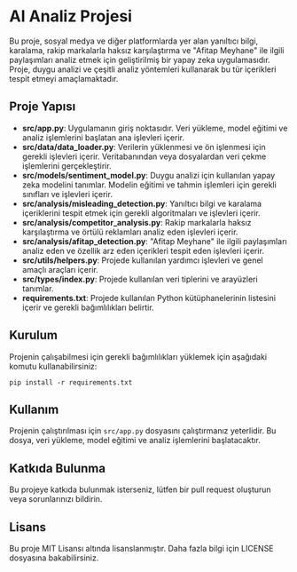 # AI Analiz Projesi

Bu proje, sosyal medya ve diğer platformlarda yer alan yanıltıcı bilgi, karalama, rakip markalarla haksız karşılaştırma ve "Afitap Meyhane" ile ilgili paylaşımları analiz etmek için geliştirilmiş bir yapay zeka uygulamasıdır. Proje, duygu analizi ve çeşitli analiz yöntemleri kullanarak bu tür içerikleri tespit etmeyi amaçlamaktadır.

## Proje Yapısı

- **src/app.py**: Uygulamanın giriş noktasıdır. Veri yükleme, model eğitimi ve analiz işlemlerini başlatan ana işlevleri içerir.
- **src/data/data_loader.py**: Verilerin yüklenmesi ve ön işlenmesi için gerekli işlevleri içerir. Veritabanından veya dosyalardan veri çekme işlemlerini gerçekleştirir.
- **src/models/sentiment_model.py**: Duygu analizi için kullanılan yapay zeka modelini tanımlar. Modelin eğitimi ve tahmin işlemleri için gerekli sınıfları ve işlevleri içerir.
- **src/analysis/misleading_detection.py**: Yanıltıcı bilgi ve karalama içeriklerini tespit etmek için gerekli algoritmaları ve işlevleri içerir.
- **src/analysis/competitor_analysis.py**: Rakip markalarla haksız karşılaştırma ve örtülü reklamları analiz eden işlevleri içerir.
- **src/analysis/afitap_detection.py**: "Afitap Meyhane" ile ilgili paylaşımları analiz eden ve özellik arz eden içerikleri tespit eden işlevleri içerir.
- **src/utils/helpers.py**: Projede kullanılan yardımcı işlevleri ve genel amaçlı araçları içerir.
- **src/types/index.py**: Projede kullanılan veri tiplerini ve arayüzleri tanımlar.
- **requirements.txt**: Projede kullanılan Python kütüphanelerinin listesini içerir ve gerekli bağımlılıkları belirtir.

## Kurulum

Projenin çalışabilmesi için gerekli bağımlılıkları yüklemek için aşağıdaki komutu kullanabilirsiniz:

```
pip install -r requirements.txt
```

## Kullanım

Projenin çalıştırılması için `src/app.py` dosyasını çalıştırmanız yeterlidir. Bu dosya, veri yükleme, model eğitimi ve analiz işlemlerini başlatacaktır.

## Katkıda Bulunma

Bu projeye katkıda bulunmak isterseniz, lütfen bir pull request oluşturun veya sorunlarınızı bildirin.

## Lisans

Bu proje MIT Lisansı altında lisanslanmıştır. Daha fazla bilgi için LICENSE dosyasına bakabilirsiniz.